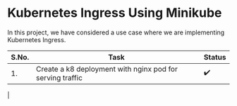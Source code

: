 # Kubernetes Ingress Using Minikube

In this project, we have considered a use case where we are implementing Kubernetes Ingress.

|S.No.|Task                                                     |Status            |
|-----|---------------------------------------------------------|------------------|
|1.   |Create a k8 deployment with nginx pod for serving traffic|:heavy_check_mark:|
|
        